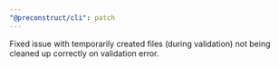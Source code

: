 ```yaml
---
"@preconstruct/cli": patch
---
```


Fixed issue with temporarily created files (during validation) not being cleaned up correctly on validation error.
